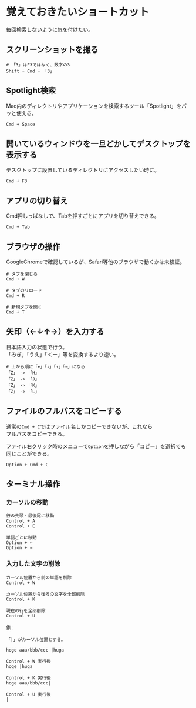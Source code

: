 # 覚えておきたいショートカット
毎回検索しないように気を付けたい。

## スクリーンショットを撮る
```
# 「3」はF3ではなく、数字の3
Shift + Cmd + 「3」
```

## Spotlight検索
Mac内のディレクトリやアプリケーションを検索するツール「Spotlight」をパッと使える。

```
Cmd + Space
```

## 開いているウィンドウを一旦どかしてデスクトップを表示する
デスクトップに設置しているディレクトリにアクセスしたい時に。

```
Cmd + F3
```

## アプリの切り替え
Cmd押しっぱなしで、Tabを押すごとにアプリを切り替えできる。

```
Cmd + Tab
```

## ブラウザの操作
GoogleChromeで確認しているが、Safari等他のブラウザで動くかは未検証。

```
# タブを閉じる
Cmd + W

# タブのリロード
Cmd + R

# 新規タブを開く
Cmd + T
```

## 矢印（←↓↑→）を入力する
日本語入力の状態で行う。  
「みぎ」「うえ」「＜ー」等を変換するより速い。

```
# 上から順に「←」「↓」「↑」「→」になる
「Z」 -> 「H」
「Z」 -> 「J」
「Z」 -> 「K」
「Z」 -> 「L」
```

## ファイルのフルパスをコピーする
通常の`Cmd + C`ではファイル名しかコピーできないが、これなら  
フルパスをコピーできる。

ファイル右クリック時のメニューで`Option`を押しながら「コピー」を選択でも  
同じことができる。
```
Option + Cmd + C
```

## ターミナル操作
### カーソルの移動
```
行の先頭・最後尾に移動
Control + A
Control + E

単語ごとに移動
Option + ←
Option + →
```

### 入力した文字の削除
```
カーソル位置から前の単語を削除
Control + W

カーソル位置から後ろの文字を全部削除
Control + K

現在の行を全部削除
Control + U
```

例:
```
「|」がカーソル位置とする。

hoge aaa/bbb/ccc |huga

Control + W 実行後
hoge |huga

Control + K 実行後
hoge aaa/bbb/ccc|

Control + U 実行後
|
```